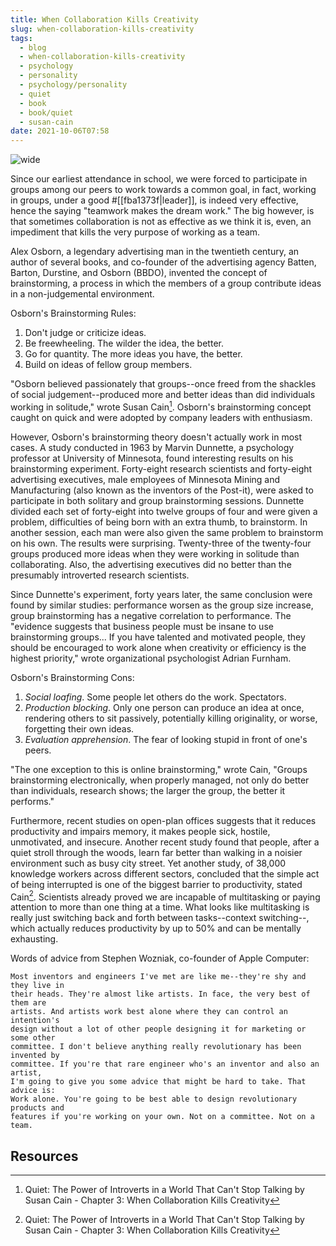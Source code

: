 ```yaml
---
title: When Collaboration Kills Creativity
slug: when-collaboration-kills-creativity
tags:
  - blog
  - when-collaboration-kills-creativity
  - psychology
  - personality
  - psychology/personality
  - quiet
  - book
  - book/quiet
  - susan-cain
date: 2021-10-06T07:58
---
```



![wide](https://p0.pxfuel.com/preview/427/453/229/action-african-american-agreement-american.jpg "image from Pxfuel (cc)")

Since our earliest attendance in school, we were forced to participate in groups
among our peers to work towards a common goal, in fact, working in groups, under
a good #[[fba1373f|leader]], is indeed very effective, hence the saying
"teamwork makes the dream work." The big however, is that sometimes
collaboration is not as effective as we think it is, even, an impediment that
kills the very purpose of working as a team.

Alex Osborn, a legendary advertising man in the twentieth century, an author of
several books, and co-founder of the advertising agency Batten, Barton,
Durstine, and Osborn (BBDO), invented the concept of brainstorming, a process in
which the members of a group contribute ideas in a non-judgemental environment.

Osborn's Brainstorming Rules:

1. Don't judge or criticize ideas.
2. Be freewheeling. The wilder the idea, the better.
3. Go for quantity. The more ideas you have, the better.
4. Build on ideas of fellow group members.

"Osborn believed passionately that groups--once freed from the shackles of
social judgement--produced more and better ideas than did individuals working in
solitude," wrote Susan Cain[^1]. Osborn's brainstorming concept caught on quick
and were adopted by company leaders with enthusiasm.

However, Osborn's brainstorming theory doesn't actually work in most cases.
A study conducted in 1963 by Marvin Dunnette, a psychology professor at
University of Minnesota, found interesting results on his brainstorming
experiment. Forty-eight research scientists and forty-eight advertising
executives, male employees of Minnesota Mining and Manufacturing (also known as
the inventors of the Post-it), were asked to participate in both solitary and
group brainstorming sessions. Dunnette divided each set of forty-eight into
twelve groups of four and were given a problem, difficulties of being born with
an extra thumb, to brainstorm. In another session, each man were also given the
same problem to brainstorm on his own. The results were surprising. Twenty-three
of the twenty-four groups produced more ideas when they were working in solitude
than collaborating. Also, the advertising executives did no better than the
presumably introverted research scientists.

Since Dunnette's experiment, forty years later, the same conclusion were found
by similar studies: performance worsen as the group size increase, group
brainstorming has a negative correlation to performance. The "evidence
suggests that business people must be insane to use brainstorming groups... If
you have talented and motivated people, they should be encouraged to work alone
when creativity or efficiency is the highest priority," wrote organizational
psychologist Adrian Furnham.

Osborn's Brainstorming Cons:

1. _Social loafing_. Some people let others do the work. Spectators.
2. _Production blocking_. Only one person can produce an idea at once, rendering
   others to sit passively, potentially killing originality, or worse,
   forgetting their own ideas.
3. _Evaluation apprehension_. The fear of looking stupid in front of one's
   peers.

"The one exception to this is online brainstorming," wrote Cain, "Groups
brainstorming electronically, when properly managed, not only do better than
individuals, research shows; the larger the group, the better it performs."

Furthermore, recent studies on open-plan offices suggests that it reduces
productivity and impairs memory, it makes people sick, hostile, unmotivated, and
insecure. Another recent study found that people, after a quiet stroll through
the woods, learn far better than walking in a noisier environment such as busy
city street. Yet another study, of 38,000 knowledge workers across different
sectors, concluded that the simple act of being interrupted is one of the
biggest barrier to productivity, stated Cain[^1]. Scientists already proved we
are incapable of multitasking or paying attention to more than one thing at
a time. What looks like multitasking is really just switching back and forth
between tasks--context switching--, which actually reduces productivity by up to
50% and can be mentally exhausting.

Words of advice from Stephen Wozniak, co-founder of Apple Computer:

```
Most inventors and engineers I've met are like me--they're shy and they live in
their heads. They're almost like artists. In face, the very best of them are
artists. And artists work best alone where they can control an intention's
design without a lot of other people designing it for marketing or some other
committee. I don't believe anything really revolutionary has been invented by
committee. If you're that rare engineer who's an inventor and also an artist,
I'm going to give you some advice that might be hard to take. That advice is:
Work alone. You're going to be best able to design revolutionary products and
features if you're working on your own. Not on a committee. Not on a team.
```


## Resources

[^1]: Quiet: The Power of Introverts in a World That Can't Stop Talking by Susan Cain - Chapter 3: When Collaboration Kills Creativity

